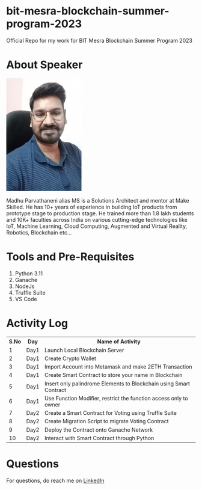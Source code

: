 # bit-mesra-blockchain-summer-program-2023
Official Repo for my work for BIT Mesra Blockchain Summer Program 2023

# About Speaker
<img src="https://raw.githubusercontent.com/madblocksgit/ETAI-2021---VSSUT-11th-aug-iot-session/main/maddy.jpg" height="300" width="200" />

Madhu Parvathaneni alias MS is a Solutions Architect and mentor at Make Skilled. He has 10+ years of experience in building IoT products from prototype stage to production stage. He trained more than 1.8 lakh students and 10K+ faculties across India on various cutting-edge technologies like IoT, Machine Learning, Cloud Computing, Augmented and Virtual Reality, Robotics, Blockchain etc...

# Tools and Pre-Requisites

1. Python 3.11
2. Ganache
3. NodeJs
4. Truffle Suite
5. VS Code

# Activity Log

<table>
  <tr>
    <th>S.No</th>
    <th>Day</th>
    <th>Name of Activity</th>
  </tr>
  <tr>
    <td>1</td>
    <td>Day1</td>
    <td>Launch Local Blockchain Server</td>
  </tr>
  <tr>
    <td>2</td>
    <td>Day1</td>
    <td>Create Crypto Wallet</td>
  </tr>
  <tr>
    <td>3</td>
    <td>Day1</td>
    <td>Import Account into Metamask and make 2ETH Transaction</td>
  </tr>
  <tr>
    <td>4</td>
    <td>Day1</td>
    <td>Create Smart Contract to store your name in Blockchain</td>
  </tr>
  <tr>
    <td>5</td>
    <td>Day1</td>
    <td>Insert only palindrome Elements to Blockchain using Smart Contract</td>
  </tr>
  <tr>
    <td>6</td>
    <td>Day1</td>
    <td>Use Function Modifier, restrict the function access only to owner</td>
  </tr>
  <tr>
    <td>7</td>
    <td>Day2</td>
    <td>Create a Smart Contract for Voting using Truffle Suite</td>
  </tr>
  <tr>
    <td>8</td>
    <td>Day2</td>
    <td>Create Migration Script to migrate Voting Contract</td>
  </tr>
  <tr>
    <td>9</td>
    <td>Day2</td>
    <td>Deploy the Contract onto Ganache Network</td>
  </tr>
  <tr>
    <td>10</td>
    <td>Day2</td>
    <td>Interact with Smart Contract through Python</td>
  </tr>
</table>

# Questions

For questions, do reach me on <a href="https://linkedin.com/in/MadhuPIoT">LinkedIn</a>
